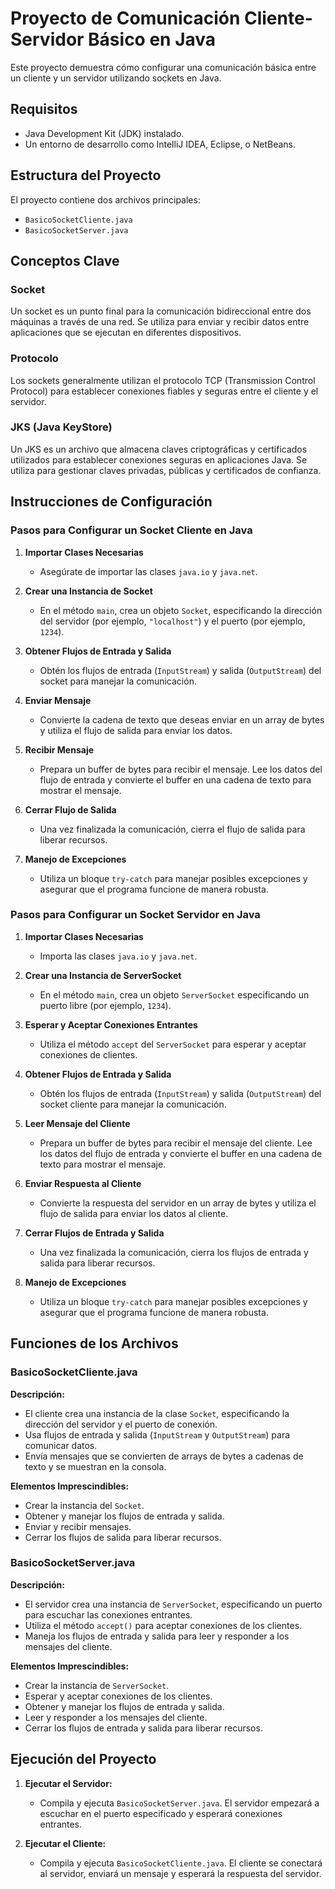 # Proyecto de Comunicación Cliente-Servidor Básico en Java

Este proyecto demuestra cómo configurar una comunicación básica entre un cliente y un servidor utilizando sockets en Java.

## Requisitos

- Java Development Kit (JDK) instalado.
- Un entorno de desarrollo como IntelliJ IDEA, Eclipse, o NetBeans.

## Estructura del Proyecto

El proyecto contiene dos archivos principales:

- `BasicoSocketCliente.java`
- `BasicoSocketServer.java`

## Conceptos Clave

### Socket
Un socket es un punto final para la comunicación bidireccional entre dos máquinas a través de una red. Se utiliza para enviar y recibir datos entre aplicaciones que se ejecutan en diferentes dispositivos.

### Protocolo
Los sockets generalmente utilizan el protocolo TCP (Transmission Control Protocol) para establecer conexiones fiables y seguras entre el cliente y el servidor.

### JKS (Java KeyStore)
Un JKS es un archivo que almacena claves criptográficas y certificados utilizados para establecer conexiones seguras en aplicaciones Java. Se utiliza para gestionar claves privadas, públicas y certificados de confianza.

## Instrucciones de Configuración

### Pasos para Configurar un Socket Cliente en Java

1. **Importar Clases Necesarias**
   - Asegúrate de importar las clases `java.io` y `java.net`.

2. **Crear una Instancia de Socket**
   - En el método `main`, crea un objeto `Socket`, especificando la dirección del servidor (por ejemplo, `"localhost"`) y el puerto (por ejemplo, `1234`).

3. **Obtener Flujos de Entrada y Salida**
   - Obtén los flujos de entrada (`InputStream`) y salida (`OutputStream`) del socket para manejar la comunicación.

4. **Enviar Mensaje**
   - Convierte la cadena de texto que deseas enviar en un array de bytes y utiliza el flujo de salida para enviar los datos.

5. **Recibir Mensaje**
   - Prepara un buffer de bytes para recibir el mensaje. Lee los datos del flujo de entrada y convierte el buffer en una cadena de texto para mostrar el mensaje.

6. **Cerrar Flujo de Salida**
   - Una vez finalizada la comunicación, cierra el flujo de salida para liberar recursos.

7. **Manejo de Excepciones**
   - Utiliza un bloque `try-catch` para manejar posibles excepciones y asegurar que el programa funcione de manera robusta.

### Pasos para Configurar un Socket Servidor en Java

1. **Importar Clases Necesarias**
   - Importa las clases `java.io` y `java.net`.

2. **Crear una Instancia de ServerSocket**
   - En el método `main`, crea un objeto `ServerSocket` especificando un puerto libre (por ejemplo, `1234`).

3. **Esperar y Aceptar Conexiones Entrantes**
   - Utiliza el método `accept` del `ServerSocket` para esperar y aceptar conexiones de clientes.

4. **Obtener Flujos de Entrada y Salida**
   - Obtén los flujos de entrada (`InputStream`) y salida (`OutputStream`) del socket cliente para manejar la comunicación.

5. **Leer Mensaje del Cliente**
   - Prepara un buffer de bytes para recibir el mensaje del cliente. Lee los datos del flujo de entrada y convierte el buffer en una cadena de texto para mostrar el mensaje.

6. **Enviar Respuesta al Cliente**
   - Convierte la respuesta del servidor en un array de bytes y utiliza el flujo de salida para enviar los datos al cliente.

7. **Cerrar Flujos de Entrada y Salida**
   - Una vez finalizada la comunicación, cierra los flujos de entrada y salida para liberar recursos.

8. **Manejo de Excepciones**
   - Utiliza un bloque `try-catch` para manejar posibles excepciones y asegurar que el programa funcione de manera robusta.

## Funciones de los Archivos

### BasicoSocketCliente.java

**Descripción:**
- El cliente crea una instancia de la clase `Socket`, especificando la dirección del servidor y el puerto de conexión.
- Usa flujos de entrada y salida (`InputStream` y `OutputStream`) para comunicar datos.
- Envía mensajes que se convierten de arrays de bytes a cadenas de texto y se muestran en la consola.

**Elementos Imprescindibles:**
- Crear la instancia del `Socket`.
- Obtener y manejar los flujos de entrada y salida.
- Enviar y recibir mensajes.
- Cerrar los flujos de salida para liberar recursos.

### BasicoSocketServer.java

**Descripción:**
- El servidor crea una instancia de `ServerSocket`, especificando un puerto para escuchar las conexiones entrantes.
- Utiliza el método `accept()` para aceptar conexiones de los clientes.
- Maneja los flujos de entrada y salida para leer y responder a los mensajes del cliente.

**Elementos Imprescindibles:**
- Crear la instancia de `ServerSocket`.
- Esperar y aceptar conexiones de los clientes.
- Obtener y manejar los flujos de entrada y salida.
- Leer y responder a los mensajes del cliente.
- Cerrar los flujos de entrada y salida para liberar recursos.

## Ejecución del Proyecto

1. **Ejecutar el Servidor:**
   - Compila y ejecuta `BasicoSocketServer.java`. El servidor empezará a escuchar en el puerto especificado y esperará conexiones entrantes.

2. **Ejecutar el Cliente:**
   - Compila y ejecuta `BasicoSocketCliente.java`. El cliente se conectará al servidor, enviará un mensaje y esperará la respuesta del servidor.
